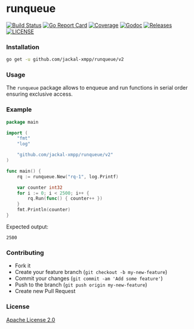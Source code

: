 # runqueue

[![Build Status](https://img.shields.io/endpoint.svg?url=https%3A%2F%2Factions-badge.atrox.dev%2Fjackal-xmpp%2Frunqueue%2Fbadge&style=flat)](https://actions-badge.atrox.dev/jackal-xmpp/runqueue/goto)
[![Go Report Card](https://goreportcard.com/badge/github.com/jackal-xmpp/runqueue?style=flat-square)](https://goreportcard.com/report/github.com/jackal-xmpp/runqueue)
[![Coverage](https://codecov.io/gh/jackal-xmpp/sonar/branch/master/graph/badge.svg)](https://codecov.io/gh/jackal-xmpp/runqueue)
[![Godoc](http://img.shields.io/badge/go-documentation-blue.svg?style=flat-square)](https://godoc.org/github.com/jackal-xmpp/runqueue)
[![Releases](https://img.shields.io/github/release/jackal-xmpp/runqueue/all.svg?style=flat-square)](https://github.com/jackal-xmpp/runqueue/releases)
[![LICENSE](https://img.shields.io/github/license/jackal-xmpp/runqueue.svg?style=flat-square)](https://github.com/jackal-xmpp/runqueue/blob/master/LICENSE)

### Installation
```bash
go get -u github.com/jackal-xmpp/runqueue/v2
```

### Usage
The `runqueue` package allows to enqueue and run functions in serial order ensuring exclusive access.

### Example
```go
package main 

import (
    "fmt"
    "log"

    "github.com/jackal-xmpp/runqueue/v2"
)

func main() {
    rq := runqueue.New("rq-1", log.Printf)

    var counter int32
    for i := 0; i < 2500; i++ {
        rq.Run(func() { counter++ })
    }
    fmt.Println(counter)
}
```

Expected output:
```
2500
```

### Contributing
- Fork it
- Create your feature branch (`git checkout -b my-new-feature`)
- Commit your changes (`git commit -am 'Add some feature'`)
- Push to the branch (`git push origin my-new-feature`)
- Create new Pull Request

### License

[Apache License 2.0](https://github.com/jackal-xmpp/runqueue/blob/master/LICENSE)
